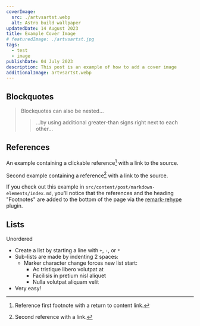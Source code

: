 ```yaml
---
coverImage:
  src: ./artvsartst.webp
  alt: Astro build wallpaper
updatedDate: 14 August 2023
title: Example Cover Image
# featuredImage: ./artvsartst.jpg
tags:
  - test
  - image
publishDate: 04 July 2023
description: This post is an example of how to add a cover image
additionalImage: artvsartst.webp
---
```


<!-- ![Booya](./cover.png) -->


## Blockquotes

> Blockquotes can also be nested...
>
> > ...by using additional greater-than signs right next to each other...

## References

An example containing a clickable reference[^1] with a link to the source.

Second example containing a reference[^2] with a link to the source.

[^1]: Reference first footnote with a return to content link.
[^2]: Second reference with a link.

If you check out this example in `src/content/post/markdown-elements/index.md`, you'll notice that the references and the heading "Footnotes" are added to the bottom of the page via the [remark-rehype](https://github.com/remarkjs/remark-rehype#options) plugin.

## Lists

Unordered

- Create a list by starting a line with `+`, `-`, or `*`
- Sub-lists are made by indenting 2 spaces:
  - Marker character change forces new list start:
    - Ac tristique libero volutpat at
    - Facilisis in pretium nisl aliquet
    - Nulla volutpat aliquam velit
- Very easy!